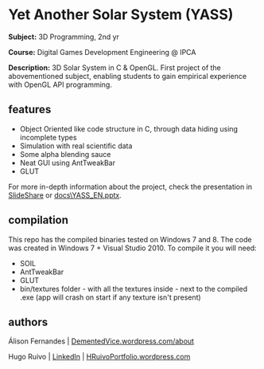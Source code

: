Yet Another Solar System (YASS)
====

__Subject:__ 3D Programming, 2nd yr

__Course:__ Digital Games Development Engineering @ IPCA

__Description:__ 3D Solar System in C & OpenGL. First project of the abovementioned subject, enabling students to gain empirical experience with OpenGL API programming.

features
--------

* Object Oriented like code structure in C, through data hiding using incomplete types
* Simulation with real scientific data
* Some alpha blending sauce
* Neat GUI using AntTweakBar
* GLUT

For more in-depth information about the project, check the presentation in [SlideShare](http://www.slideshare.net/alison_fernandes/yet-another-solar-system) or [docs\YASS_EN.pptx](https://github.com/vvolkgang/YASS/blob/master/docs/YASS_EN.pptx).

compilation
---------------
This repo has the compiled binaries tested on Windows 7 and 8. 
The code was created in Windows 7 + Visual Studio 2010. To compile it you will need:

* SOIL
* AntTweakBar
* GLUT
* bin/textures folder - with all the textures inside - next to the compiled .exe (app will crash on start if any texture isn't present)

authors
--------

Álison Fernandes  | [DementedVice.wordpress.com/about](http://dementedvice.wordpress.com/about/)

Hugo Ruivo | [LinkedIn](http://www.linkedin.com/pub/hugo-ruivo/18/55a/67) | [HRuivoPortfolio.wordpress.com](http://hruivoportfolio.wordpress.com/)


